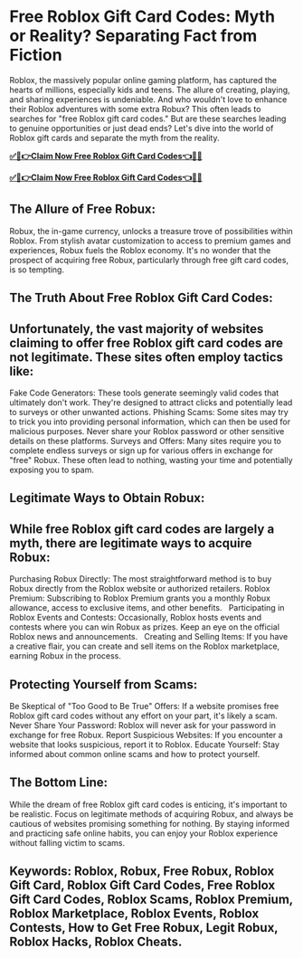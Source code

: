 # Free Roblox Gift Card Codes: Myth or Reality? Separating Fact from Fiction
Roblox, the massively popular online gaming platform, has captured the hearts of millions, especially kids and teens.  The allure of creating, playing, and sharing experiences is undeniable.  And who wouldn't love to enhance their Roblox adventures with some extra Robux? This often leads to searches for "free Roblox gift card codes." But are these searches leading to genuine opportunities or just dead ends?  Let's dive into the world of Roblox gift cards and separate the myth from the reality.   

[**✅🎉👉Claim Now Free Roblox Gift Card Codes👈🎉✅**](https://amazonbuy.xyz/c/roblxxxee)

[**✅🎉👉Claim Now Free Roblox Gift Card Codes👈🎉✅**](https://amazonbuy.xyz/c/roblxxxee)

## The Allure of Free Robux:

Robux, the in-game currency, unlocks a treasure trove of possibilities within Roblox. From stylish avatar customization to access to premium games and experiences, Robux fuels the Roblox economy.  It's no wonder that the prospect of acquiring free Robux, particularly through free gift card codes, is so tempting.   

## The Truth About Free Roblox Gift Card Codes:

## Unfortunately, the vast majority of websites claiming to offer free Roblox gift card codes are not legitimate.  These sites often employ tactics like:

Fake Code Generators: These tools generate seemingly valid codes that ultimately don't work. They're designed to attract clicks and potentially lead to surveys or other unwanted actions.
Phishing Scams: Some sites may try to trick you into providing personal information, which can then be used for malicious purposes. Never share your Roblox password or other sensitive details on these platforms.
Surveys and Offers: Many sites require you to complete endless surveys or sign up for various offers in exchange for "free" Robux. These often lead to nothing, wasting your time and potentially exposing you to spam.

## Legitimate Ways to Obtain Robux:

## While free Roblox gift card codes are largely a myth, there are legitimate ways to acquire Robux:

Purchasing Robux Directly: The most straightforward method is to buy Robux directly from the Roblox website or authorized retailers.
Roblox Premium: Subscribing to Roblox Premium grants you a monthly Robux allowance, access to exclusive items, and other benefits.   
Participating in Roblox Events and Contests: Occasionally, Roblox hosts events and contests where you can win Robux as prizes. Keep an eye on the official Roblox news and announcements.   
Creating and Selling Items: If you have a creative flair, you can create and sell items on the Roblox marketplace, earning Robux in the process. 

## Protecting Yourself from Scams:

Be Skeptical of "Too Good to Be True" Offers: If a website promises free Roblox gift card codes without any effort on your part, it's likely a scam.
Never Share Your Password: Roblox will never ask for your password in exchange for free Robux.
Report Suspicious Websites: If you encounter a website that looks suspicious, report it to Roblox.
Educate Yourself: Stay informed about common online scams and how to protect yourself.

## The Bottom Line:

While the dream of free Roblox gift card codes is enticing, it's important to be realistic. Focus on legitimate methods of acquiring Robux, and always be cautious of websites promising something for nothing.  By staying informed and practicing safe online habits, you can enjoy your Roblox experience without falling victim to scams.

## Keywords: Roblox, Robux, Free Robux, Roblox Gift Card, Roblox Gift Card Codes, Free Roblox Gift Card Codes, Roblox Scams, Roblox Premium, Roblox Marketplace, Roblox Events, Roblox Contests, How to Get Free Robux, Legit Robux, Roblox Hacks, Roblox Cheats.

